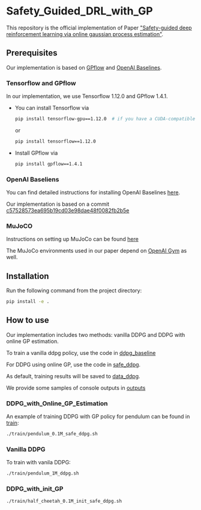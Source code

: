 # Safety_Guided_DRL_with_GP
This repository is the official implementation of Paper ["Safety-guided deep reinforcement learning via online gaussian process estimation"](https://arxiv.org/pdf/1903.02526.pdf).

## Prerequisites
Our implementation is based on <a href="https://github.com/GPflow/GPflow.git/">GPflow</a> and <a href="https://github.com/openai/baselines">OpenAI Baselines</a>.

### Tensorflow and GPflow
In our implementation, we use Tensorflow 1.12.0 and GPflow 1.4.1.
- You can install Tensorflow via
    ```bash
    pip install tensorflow-gpu==1.12.0  # if you have a CUDA-compatible gpu and proper drivers
    ```
    or
    ```bash
    pip install tensorflow==1.12.0
    ```

- Install GPflow via
    ```bash
    pip install gpflow==1.4.1
    ```

### OpenAI Baseliens
You can find detailed instructions for installing OpenAI Baselines <a href="https://github.com/openai/baselines">here</a>.

Our implementation is based on a commit [c57528573ea695b19cd03e98dae48f0082fb2b5e](https://github.com/openai/baselines/tree/c57528573ea695b19cd03e98dae48f0082fb2b5e)

### MuJoCO
Instructions on setting up MuJoCo can be found [here](https://github.com/openai/mujoco-py)

The MuJoCo environments used in our paper depend on <a href="https://github.com/openai/gym">OpenAI Gym</a> as well.

## Installation

Run the following command from the project directory:

```bash
pip install -e .
```


## How to use

Our implementation includes two methods: vanilla DDPG and DDPG with
online GP estimation.

To train a vanilla ddpg policy, use the code in [ddpg_baseline](SafetyGuided_DRL/ddpg_baseline)

For DDPG using online GP, use the code in [safe_ddpg](SafetyGuided_DRL/safe_ddpg).

As default, training results will be saved to [data_ddpg](SafetyGuided_DRL/data_ddpgn).

We provide some samples of console outputs in [outputs](SafetyGuided_DRL/outputs)

### DDPG_with_Online_GP_Estimation

An example of training DDPG with GP policy for pendulum can be found in [train](train):

```bash
./train/pendulum_0.1M_safe_ddpg.sh
```

### Vanilla DDPG
To train with vanila DDPG:

```bash
./train/pendulum_1M_ddpg.sh
```

### DDPG_with_init_GP

```bash
./train/half_cheetah_0.1M_init_safe_ddpg.sh
```
